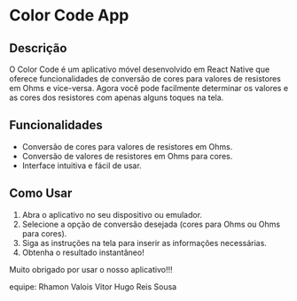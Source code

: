 # Color Code App

## Descrição

O Color Code é um aplicativo móvel desenvolvido em React Native que oferece funcionalidades de conversão de cores para valores de resistores em Ohms e vice-versa. Agora você pode facilmente determinar os valores e as cores dos resistores com apenas alguns toques na tela.

## Funcionalidades

- Conversão de cores para valores de resistores em Ohms.
- Conversão de valores de resistores em Ohms para cores.
- Interface intuitiva e fácil de usar.

## Como Usar

1. Abra o aplicativo no seu dispositivo ou emulador.
2. Selecione a opção de conversão desejada (cores para Ohms ou Ohms para cores).
3. Siga as instruções na tela para inserir as informações necessárias.
4. Obtenha o resultado instantâneo!


Muito obrigado por usar o nosso aplicativo!!!




equipe: 
Rhamon Valois
Vitor Hugo Reis Sousa
